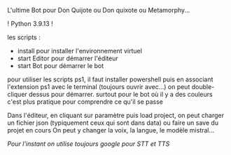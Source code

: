 L'ultime Bot pour Don Quijote ou Don quixote ou Metamorphy...

! Python 3.9.13 !<br/>

les scripts :
- install pour installer l'environnement virtuel 
- start Editor pour démarrer l'éditeur
- start Bot pour démarrer le bot

pour utiliser les scripts ps1, il faut installer powershell
puis en associant l'extension ps1 avec le terminal (toujours ouvrir avec...) on peut double-cliquer dessus pour démarrer.
surtout pour le bot où il y a des couleurs c'est plus pratique pour comprendre ce qu'il se passe

Dans l'éditeur, en cliquant sur paramètre puis load project, on peut charger un fichier json (typiquement ceux qui sont dans data) ou faire un save du projet en cours
On peut y changer la voix, la langue, le modèle mistral...


<i>Pour l'instant on utilise toujours google pour STT et TTS</i>
